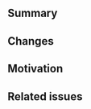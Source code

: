 ## Summary
<!-- High-level, one sentence summary of what this PR accomplishes -->

## Changes
<!-- * Description of change 1 -->
<!-- * Description of change 2 -->
<!-- ... -->

## Motivation
<!-- Why were the changes necessary. -->

<!-- ## Example usage (if applicable) -->

## Related issues
<!-- Put `Closes #XXXX` for each issue number this PR fixes/closes -->
